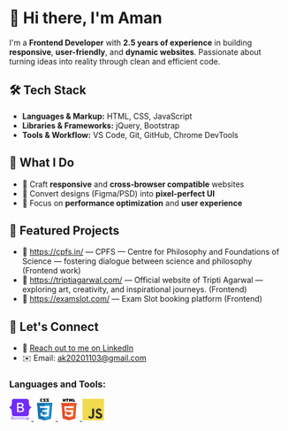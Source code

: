 <h1>👋 Hi there, I'm Aman</h1>

  <p>I'm a <strong>Frontend Developer</strong> with <strong>2.5 years of experience</strong> in building <strong>responsive</strong>, <strong>user-friendly</strong>, and <strong>dynamic websites</strong>. Passionate about turning ideas into reality through clean and efficient code.</p>

  <h2>🛠️ Tech Stack</h2>
  <ul>
    <li><strong>Languages & Markup:</strong> HTML, CSS, JavaScript</li>
    <li><strong>Libraries & Frameworks:</strong> jQuery, Bootstrap</li>
    <li><strong>Tools & Workflow:</strong> VS Code, Git, GitHub, Chrome DevTools</li>
  </ul>

  <h2>🚀 What I Do</h2>
  <ul>
    <li>🔹 Craft <strong>responsive</strong> and <strong>cross-browser compatible</strong> websites</li>
    <li>🔹 Convert designs (Figma/PSD) into <strong>pixel-perfect UI</strong></li>
    <li>🔹 Focus on <strong>performance optimization</strong> and <strong>user experience</strong></li>
  </ul>

  <h2>📂 Featured Projects</h2>
  <ul>
    <li>🔗 <a href="https://cpfs.in/" target="_blank">https://cpfs.in/</a> — CPFS — Centre for Philosophy and Foundations of Science — fostering dialogue between science and philosophy (Frontend work)</li>
    <li>🔗 <a href="https://triptiagarwal.com/" target="_blank">https://triptiagarwal.com/</a> — Official website of Tripti Agarwal — exploring art, creativity, and inspirational journeys.  (Frontend)</li>
    <li>🔗 <a href="https://examslot.com/" target="_blank">https://examslot.com/</a> — Exam Slot booking platform (Frontend)</li>
  </ul>

  <h2>📧 Let's Connect</h2>
  <ul>
    <li>💼 <a href="https://www.linkedin.com/in/aman-kumar-8b553a23b/" target="_blank">Reach out to me on LinkedIn</a></li>
    <li>✉️ Email: <a href="mailto:ak20201103@gmail.com" target="_blank">ak20201103@gmail.com</a></li>
  </ul>

<h3 align="left">Languages and Tools:</h3>
<p align="left"> <a href="https://getbootstrap.com" target="_blank" rel="noreferrer"> <img src="https://raw.githubusercontent.com/devicons/devicon/master/icons/bootstrap/bootstrap-plain-wordmark.svg" alt="bootstrap" width="40" height="40"/> </a> <a href="https://www.w3schools.com/css/" target="_blank" rel="noreferrer"> <img src="https://raw.githubusercontent.com/devicons/devicon/master/icons/css3/css3-original-wordmark.svg" alt="css3" width="40" height="40"/> </a> <a href="https://www.w3.org/html/" target="_blank" rel="noreferrer"> <img src="https://raw.githubusercontent.com/devicons/devicon/master/icons/html5/html5-original-wordmark.svg" alt="html5" width="40" height="40"/> </a> <a href="https://developer.mozilla.org/en-US/docs/Web/JavaScript" target="_blank" rel="noreferrer"> <img src="https://raw.githubusercontent.com/devicons/devicon/master/icons/javascript/javascript-original.svg" alt="javascript" width="40" height="40"/> </a> </p>
